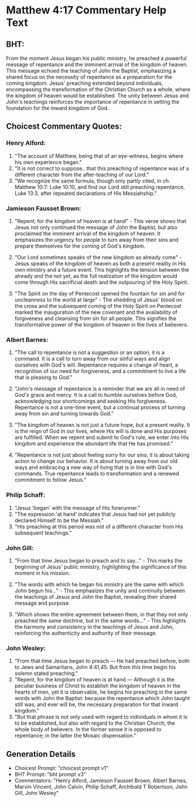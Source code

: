 # Matthew 4:17 Commentary Help Text

## BHT:
From the moment Jesus began his public ministry, he preached a powerful message of repentance and the imminent arrival of the kingdom of heaven. This message echoed the teaching of John the Baptist, emphasizing a shared focus on the necessity of repentance as a preparation for the coming kingdom. Jesus' preaching extended beyond individuals, encompassing the transformation of the Christian Church as a whole, where the kingdom of heaven would be established. The unity between Jesus and John's teachings reinforces the importance of repentance in setting the foundation for the inward kingdom of God.

## Choicest Commentary Quotes:
### Henry Alford:
1. "The account of Matthew, being that of an eye-witness, begins where his own experience began."
2. "It is not correct to suppose...that this preaching of repentance was of a different character from the after-teaching of our Lord."
3. "We recognize the same formula, though only partly cited, in ch. Matthew 10:7: Luke 10:10, and find our Lord still preaching repentance, Luke 13:3, after repeated declarations of His Messiahship."

### Jamieson Fausset Brown:
1. "Repent; for the kingdom of heaven is at hand" - This verse shows that Jesus not only continued the message of John the Baptist, but also proclaimed the imminent arrival of the kingdom of heaven. It emphasizes the urgency for people to turn away from their sins and prepare themselves for the coming of God's kingdom.

2. "Our Lord sometimes speaks of the new kingdom as already come" - Jesus speaks of the kingdom of heaven as both a present reality in His own ministry and a future event. This highlights the tension between the already and the not yet, as the full realization of the kingdom would come through His sacrificial death and the outpouring of the Holy Spirit.

3. "The Spirit on the day of Pentecost opened the fountain for sin and for uncleanness to the world at large" - The shedding of Jesus' blood on the cross and the subsequent coming of the Holy Spirit on Pentecost marked the inauguration of the new covenant and the availability of forgiveness and cleansing from sin for all people. This signifies the transformative power of the kingdom of heaven in the lives of believers.

### Albert Barnes:
1. "The call to repentance is not a suggestion or an option; it is a command. It is a call to turn away from our sinful ways and align ourselves with God's will. Repentance requires a change of heart, a recognition of our need for forgiveness, and a commitment to live a life that is pleasing to God."

2. "John's message of repentance is a reminder that we are all in need of God's grace and mercy. It is a call to humble ourselves before God, acknowledging our shortcomings and seeking His forgiveness. Repentance is not a one-time event, but a continual process of turning away from sin and turning towards God."

3. "The kingdom of heaven is not just a future hope, but a present reality. It is the reign of God in our lives, where His will is done and His purposes are fulfilled. When we repent and submit to God's rule, we enter into His kingdom and experience the abundant life that He has promised."

4. "Repentance is not just about feeling sorry for our sins; it is about taking action to change our behavior. It is about turning away from our old ways and embracing a new way of living that is in line with God's commands. True repentance leads to transformation and a renewed commitment to follow Jesus."

### Philip Schaff:
1. "Jesus 'began' with the message of His forerunner."
2. "The expression 'at hand' indicates that Jesus had not yet publicly declared Himself to be the Messiah."
3. "His preaching at this period was not of a different character from His subsequent teachings."

### John Gill:
1. "From that time Jesus began to preach and to say..." - This marks the beginning of Jesus' public ministry, highlighting the significance of this moment in his mission.

2. "The words with which he began his ministry are the same with which John begun his..." - This emphasizes the unity and continuity between the teachings of Jesus and John the Baptist, revealing their shared message and purpose.

3. "Which shows the entire agreement between them, in that they not only preached the same doctrine, but in the same words..." - This highlights the harmony and consistency in the teachings of Jesus and John, reinforcing the authenticity and authority of their message.

### John Wesley:
1. "From that time Jesus began to preach — He had preached before, both to Jews and Samaritans, John 4:41,45. But from this time begin his solemn stated preaching."
2. "Repent, for the kingdom of heaven is at hand — Although it is the peculiar business of Christ to establish the kingdom of heaven in the hearts of men, yet it is observable, he begins his preaching in the same words with John the Baptist: because the repentance which John taught still was, and ever will be, the necessary preparation for that inward kingdom."
3. "But that phrase is not only used with regard to individuals in whom it is to be established, but also with regard to the Christian Church, the whole body of believers. In the former sense it is opposed to repentance; in the latter the Mosaic dispensation."


## Generation Details
- Choicest Prompt: "choicest prompt v1"
- BHT Prompt: "bht prompt v3"
- Commentators: "Henry Alford, Jamieson Fausset Brown, Albert Barnes, Marvin Vincent, John Calvin, Philip Schaff, Archibald T Robertson, John Gill, John Wesley"
